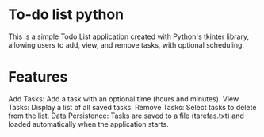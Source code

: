 # To-do list python

This is a simple Todo List application created with Python's tkinter library, allowing users to add, view, and remove tasks, with optional scheduling.

# Features

Add Tasks: Add a task with an optional time (hours and minutes).
View Tasks: Display a list of all saved tasks.
Remove Tasks: Select tasks to delete from the list.
Data Persistence: Tasks are saved to a file (tarefas.txt) and loaded automatically when the application starts.
